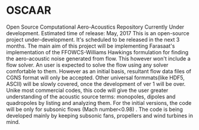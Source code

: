 # OSCAAR
Open Source Computational Aero-Acoustics Repository
Currently Under development.
Estimated time of release: May, 2017
This is an open-source project under-development. It's scheduled to be released in the next 3 months.
The main aim of this project will be implementing Farasaat's implementation of the FFOWCS-Williams Hawkings formulation for finding the aero-acoustic noise generated from flow.
This however won't include a flow solver. An user is expected to solve the flow using any solver comfortable to them. However as an initial basis, resultant flow data files of CGNS format will only be accepted. Other universal formmats(like HDF5, ASCII) will be slowly covered, once the development of ver 1 will be over. 
Unike most commercial codes, this code will give the user greater understanding of the acoustic source terms: monopoles, dipoles and quadropoles by listing and analyzing them. 
For the initial versions, the code will be only for subsonic flows (Mach number<0.98) . 
The code is being developed mainly by keeping subsonic fans, propellers and wind turbines in mind. 
